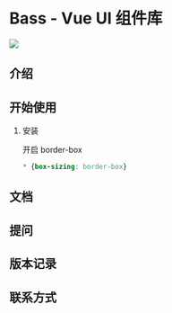 # Bass - Vue UI 组件库

![](https://github.com/FuZhouJohn/bass/workflows/Node.js%20CI/badge.svg)

## 介绍

## 开始使用

1. 安装

    开启 border-box

    ```css
    * {box-sizing: border-box}
    ```

## 文档

## 提问

## 版本记录

## 联系方式


